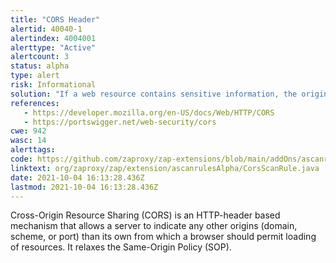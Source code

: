 ```yaml
---
title: "CORS Header"
alertid: 40040-1
alertindex: 4004001
alerttype: "Active"
alertcount: 3
status: alpha
type: alert
risk: Informational
solution: "If a web resource contains sensitive information, the origin should be properly specified in the Access-Control-Allow-Origin header. Only trusted websites needing this resource should be specified in this header, with the most secured protocol supported."
references:
   - https://developer.mozilla.org/en-US/docs/Web/HTTP/CORS
   - https://portswigger.net/web-security/cors
cwe: 942
wasc: 14
alerttags: 
code: https://github.com/zaproxy/zap-extensions/blob/main/addOns/ascanrulesAlpha/src/main/java/org/zaproxy/zap/extension/ascanrulesAlpha/CorsScanRule.java
linktext: org/zaproxy/zap/extension/ascanrulesAlpha/CorsScanRule.java
date: 2021-10-04 16:13:28.436Z
lastmod: 2021-10-04 16:13:28.436Z
---
```

Cross-Origin Resource Sharing (CORS) is an HTTP-header based mechanism that allows a server to indicate any other origins (domain, scheme, or port) than its own from which a browser should permit loading of resources. It relaxes the Same-Origin Policy (SOP).
